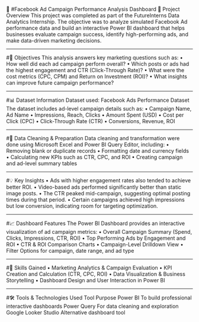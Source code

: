 📱 #Facebook Ad Campaign Performance Analysis Dashboard
📘 Project Overview
This project was completed as part of the FutureInterns Data Analytics Internship.
The objective was to analyze simulated Facebook Ad performance data and build an interactive Power BI dashboard that helps businesses evaluate campaign success, identify high-performing ads, and make data-driven marketing decisions.
________________________________________
#🎯 Objectives
This analysis answers key marketing questions such as:
•	How well did each ad campaign perform overall?
•	Which posts or ads had the highest engagement and CTR (Click-Through Rate)?
•	What were the cost metrics (CPC, CPM) and Return on Investment (ROI)?
•	What insights can improve future campaign performance?
________________________________________
#📊 Dataset Information
Dataset used: Facebook Ads Performance Dataset
The dataset includes ad-level campaign details such as:
•	Campaign Name, Ad Name
•	Impressions, Reach, Clicks
•	Amount Spent (USD)
•	Cost per Click (CPC)
•	Click-Through Rate (CTR)
•	Conversions, Revenue, ROI
________________________________________
#🧹 Data Cleaning & Preparation
Data cleaning and transformation were done using Microsoft Excel and Power BI Query Editor, including:
•	Removing blank or duplicate records
•	Formatting date and currency fields
•	Calculating new KPIs such as CTR, CPC, and ROI
•	Creating campaign and ad-level summary tables
________________________________________
#💡 Key Insights
•	Ads with higher engagement rates also tended to achieve better ROI.
•	Video-based ads performed significantly better than static image posts.
•	The CTR peaked mid-campaign, suggesting optimal posting times during that period.
•	Certain campaigns achieved high impressions but low conversion, indicating room for targeting optimization.
________________________________________
#📈 Dashboard Features
The Power BI Dashboard provides an interactive visualization of ad campaign metrics:
•	Overall Campaign Summary (Spend, Clicks, Impressions, CTR, ROI)
•	Top Performing Ads by Engagement and ROI
•	CTR & ROI Comparison Charts
•	Campaign-Level Drilldown View
•	Filter Options for campaign, date range, and ad type
________________________________________
#🧠 Skills Gained
•	Marketing Analytics & Campaign Evaluation
•	KPI Creation and Calculation (CTR, CPC, ROI)
•	Data Visualization & Business Storytelling
•	Dashboard Design and User Interaction in Power BI
________________________________________


#🛠️ Tools & Technologies Used
Tool	Purpose
Power BI	To build professional interactive dashboards
Power Query	For data cleaning and exploration
Google Looker Studio  	Alternative dashboard tool
	


